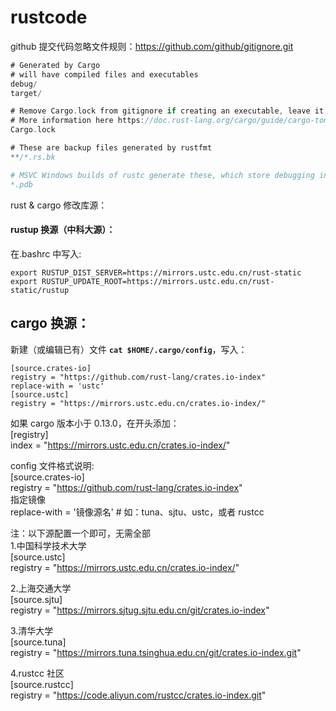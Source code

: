 # rustcode

github 提交代码忽略文件规则：https://github.com/github/gitignore.git

```rust
# Generated by Cargo
# will have compiled files and executables
debug/
target/

# Remove Cargo.lock from gitignore if creating an executable, leave it for libraries
# More information here https://doc.rust-lang.org/cargo/guide/cargo-toml-vs-cargo-lock.html
Cargo.lock

# These are backup files generated by rustfmt
**/*.rs.bk

# MSVC Windows builds of rustc generate these, which store debugging information
*.pdb
```

rust & cargo 修改库源：

#### rustup 换源（中科大源）：

在.bashrc 中写入:   
```
export RUSTUP_DIST_SERVER=https://mirrors.ustc.edu.cn/rust-static 
export RUSTUP_UPDATE_ROOT=https://mirrors.ustc.edu.cn/rust-static/rustup
```

## cargo 换源：

新建（或编辑已有）文件 **`cat $HOME/.cargo/config`**，写入：        
```
[source.crates-io]  
registry = "https://github.com/rust-lang/crates.io-index"  
replace-with = 'ustc'  
[source.ustc]  
registry = "https://mirrors.ustc.edu.cn/crates.io-index/"  
```
如果 cargo 版本小于 0.13.0，在开头添加：  
[registry]  
index = "https://mirrors.ustc.edu.cn/crates.io-index/"

config 文件格式说明:  
[source.crates-io]  
registry = "https://github.com/rust-lang/crates.io-index"  
指定镜像  
replace-with = '镜像源名' # 如：tuna、sjtu、ustc，或者 rustcc

注：以下源配置一个即可，无需全部  
1.中国科学技术大学               
[source.ustc]              
registry = "https://mirrors.ustc.edu.cn/crates.io-index/"

2.上海交通大学          
[source.sjtu]             
registry = "https://mirrors.sjtug.sjtu.edu.cn/git/crates.io-index"

3.清华大学            
[source.tuna]                
registry = "https://mirrors.tuna.tsinghua.edu.cn/git/crates.io-index.git"

4.rustcc 社区       
[source.rustcc]          	       
registry = "https://code.aliyun.com/rustcc/crates.io-index.git"

